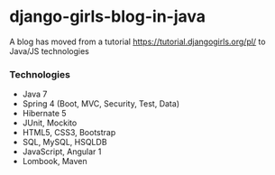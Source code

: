 # django-girls-blog-in-java
A blog has moved from a tutorial https://tutorial.djangogirls.org/pl/ to Java/JS technologies
### Technologies
- Java 7
- Spring 4 (Boot, MVC, Security, Test, Data)
- Hibernate 5
- JUnit, Mockito
- HTML5, CSS3, Bootstrap
- SQL, MySQL, HSQLDB
- JavaScript, Angular 1
- Lombook, Maven
